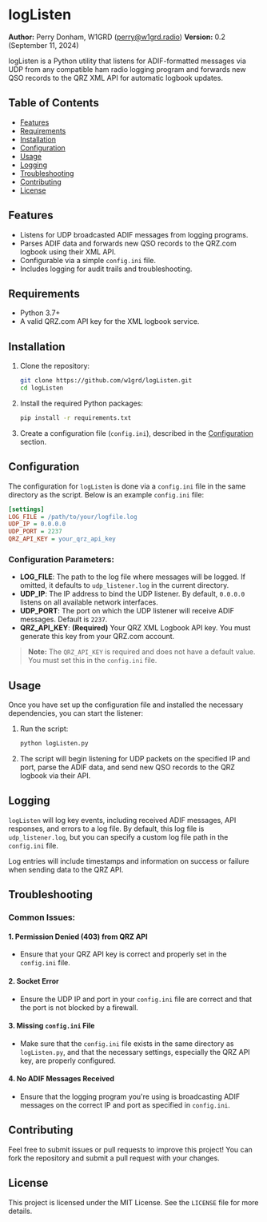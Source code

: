 
# logListen

**Author:** Perry Donham, W1GRD (perry@w1grd.radio)
**Version:** 0.2 (September 11, 2024)

logListen is a Python utility that listens for ADIF-formatted messages via UDP from any compatible ham radio logging program and forwards new QSO records to the QRZ XML API for automatic logbook updates.

## Table of Contents
- [Features](#features)
- [Requirements](#requirements)
- [Installation](#installation)
- [Configuration](#configuration)
- [Usage](#usage)
- [Logging](#logging)
- [Troubleshooting](#troubleshooting)
- [Contributing](#contributing)
- [License](#license)

## Features
- Listens for UDP broadcasted ADIF messages from logging programs.
- Parses ADIF data and forwards new QSO records to the QRZ.com logbook using their XML API.
- Configurable via a simple `config.ini` file.
- Includes logging for audit trails and troubleshooting.

## Requirements
- Python 3.7+
- A valid QRZ.com API key for the XML logbook service.

## Installation

1. Clone the repository:
   ```bash
   git clone https://github.com/w1grd/logListen.git
   cd logListen
   ```

2. Install the required Python packages:
   ```bash
   pip install -r requirements.txt
   ```

3. Create a configuration file (`config.ini`), described in the [Configuration](#configuration) section.

## Configuration

The configuration for `logListen` is done via a `config.ini` file in the same directory as the script. Below is an example `config.ini` file:

```ini
[settings]
LOG_FILE = /path/to/your/logfile.log
UDP_IP = 0.0.0.0
UDP_PORT = 2237
QRZ_API_KEY = your_qrz_api_key
```

### Configuration Parameters:
- **LOG_FILE**: The path to the log file where messages will be logged. If omitted, it defaults to `udp_listener.log` in the current directory.
- **UDP_IP**: The IP address to bind the UDP listener. By default, `0.0.0.0` listens on all available network interfaces.
- **UDP_PORT**: The port on which the UDP listener will receive ADIF messages. Default is `2237`.
- **QRZ_API_KEY**: **(Required)** Your QRZ XML Logbook API key. You must generate this key from your QRZ.com account.

> **Note:** The `QRZ_API_KEY` is required and does not have a default value. You must set this in the `config.ini` file.

## Usage

Once you have set up the configuration file and installed the necessary dependencies, you can start the listener:

1. Run the script:
   ```bash
   python logListen.py
   ```

2. The script will begin listening for UDP packets on the specified IP and port, parse the ADIF data, and send new QSO records to the QRZ logbook via their API.

## Logging

`logListen` will log key events, including received ADIF messages, API responses, and errors to a log file. By default, this log file is `udp_listener.log`, but you can specify a custom log file path in the `config.ini` file.

Log entries will include timestamps and information on success or failure when sending data to the QRZ API.

## Troubleshooting

### Common Issues:

#### 1. **Permission Denied (403) from QRZ API**
- Ensure that your QRZ API key is correct and properly set in the `config.ini` file.

#### 2. **Socket Error**
- Ensure the UDP IP and port in your `config.ini` file are correct and that the port is not blocked by a firewall.

#### 3. **Missing `config.ini` File**
- Make sure that the `config.ini` file exists in the same directory as `logListen.py`, and that the necessary settings, especially the QRZ API key, are properly configured.

#### 4. **No ADIF Messages Received**
- Ensure that the logging program you're using is broadcasting ADIF messages on the correct IP and port as specified in `config.ini`.

## Contributing

Feel free to submit issues or pull requests to improve this project! You can fork the repository and submit a pull request with your changes.

## License

This project is licensed under the MIT License. See the `LICENSE` file for more details.

